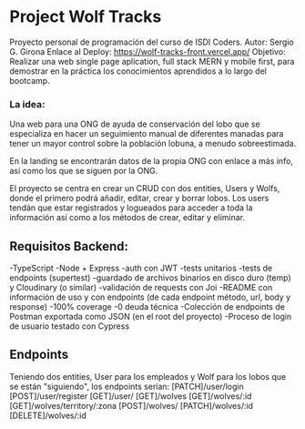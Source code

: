 # Project Wolf Tracks

Proyecto personal de programación del curso de ISDI Coders.
Autor: Sergio G. Girona
Enlace al Deploy: https://wolf-tracks-front.vercel.app/
Objetivo: Realizar una web single page aplication, full stack MERN y mobile first, para demostrar en la práctica los conocimientos aprendidos a lo largo del bootcamp.

### La idea:

Una web para una ONG de ayuda de conservación del lobo que se especializa en hacer un seguimiento manual de diferentes manadas para tener un mayor control sobre la población lobuna, a menudo sobreestimada.

En la landing se encontrarán datos de la propia ONG con enlace a más info, así como los que se siguen por la ONG.

El proyecto se centra en crear un CRUD con dos entities, Users y Wolfs, donde el primero podrá añadir, editar, crear y borrar lobos. Los users tendán que estar registrados y logueados para acceder a toda la información así como a los métodos de crear, editar y eliminar.

## Requisitos Backend:

-TypeScript
-Node + Express
-auth con JWT
-tests unitarios
-tests de endpoints (supertest)
-guardado de archivos binarios en disco duro (temp) y Cloudinary (o similar)
-validación de requests con Joi
-README con información de uso y con endpoints (de cada endpoint método, url, body y response)
-100% coverage
-0 deuda técnica
-Colección de endpoints de Postman exportada como JSON (en el root del proyecto)
-Proceso de login de usuario testado con Cypress

## Endpoints

Teniendo dos entities, User para los empleados y Wolf para los lobos que se están "siguiendo", los endpoints serían:
[PATCH]/user/login
[POST]/user/register
[GET]/user/
[GET]/wolves
[GET]/wolves/:id
[GET]/wolves/territory/:zona
[POST]/wolves/
[PATCH]/wolves/:id
[DELETE]/wolves/:id
